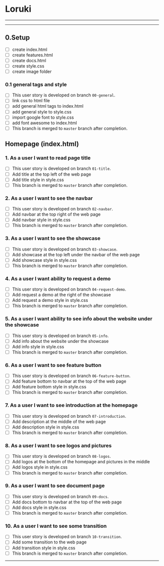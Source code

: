 # Loruki

---

<!-- ## User Story Dependencies

[Story Dependency Diagram](https://excalidraw.com/)

---

## WIREFRAME

![wireframe]() -->

---

## 0.Setup

- [ ] create index.html
- [ ] create features.html
- [ ] create docs.html
- [ ] create style.css
- [ ] create image folder

### 0.1 general tags and style

- [ ] This user story is developed on branch `00-general`.
- [ ] link css to html file
- [ ] add general html tags to index.html
- [ ] add general style to style.css
- [ ] import google font to style.css
- [ ] add font awesome to index.html
- [ ] This branch is merged to `master` branch after completion.

## Homepage (index.html)

### 1. As a user I want to read page title

- [ ] This user story is developed on branch `01-title`.
- [ ] Add title at the top left of the web page
- [ ] Add title style in style.css
- [ ] This branch is merged to `master` branch after completion.

### 2. As a user I want to see the navbar

- [ ] This user story is developed on branch `02-navbar`.
- [ ] Add navbar at the top right of the web page
- [ ] Add navbar style in style.css
- [ ] This branch is merged to `master` branch after completion.

### 3. As a user I want to see the showcase

- [ ] This user story is developed on branch `03-showcase`.
- [ ] Add showcase at the top left under the navbar of the web page
- [ ] Add showcase style in style.css
- [ ] This branch is merged to `master` branch after completion.

### 4. As a user I want ability to request a demo

- [ ] This user story is developed on branch `04-request-demo`.
- [ ] Add request a demo at the right of the showcase
- [ ] Add request a demo style in style.css
- [ ] This branch is merged to `master` branch after completion.

### 5. As a user I want ability to see info about the website under the showcase

- [ ] This user story is developed on branch `05-info`.
- [ ] Add info about the website under the showcase
- [ ] Add info style in style.css
- [ ] This branch is merged to `master` branch after completion.

### 6. As a user I want to see feature button

- [ ] This user story is developed on branch `06-feature-button`.
- [ ] Add feature bottom to navbar at the top of the web page
- [ ] Add feature bottom style in style.css
- [ ] This branch is merged to `master` branch after completion.

### 7. As a user I want to see introduction at the homepage

- [ ] This user story is developed on branch `07-introduction`.
- [ ] Add description at the middle of the web page
- [ ] Add description style in style.css
- [ ] This branch is merged to `master` branch after completion.

### 8. As a user I want to see logos and pictures

- [ ] This user story is developed on branch `08-logos`.
- [ ] Add logos at the bottom of the homepage and pictures in the middle
- [ ] Add logos style in style.css
- [ ] This branch is merged to `master` branch after completion.

### 9. As a user I want to see document page

- [ ] This user story is developed on branch `09-docs`.
- [ ] Add docs bottom to navbar at the top of the web page
- [ ] Add docs style in style.css
- [ ] This branch is merged to `master` branch after completion.

### 10. As a user I want to see some transition

- [ ] This user story is developed on branch `10-transition`.
- [ ] Add some transition to the web page
- [ ] Add transition style in style.css
- [ ] This branch is merged to `master` branch after completion.

---
